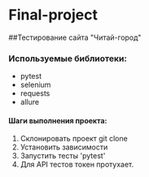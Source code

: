 # Final-project
##Тестирование сайта "Читай-город"
### Используемые библиотеки:
- pytest
- selenium
- requests
- allure

#### Шаги выполнения проекта:
1. Склонировать проект git clone
2. Установить зависимости
3. Запустить тесты 'pytest'
4. Для API тестов токен протухает.